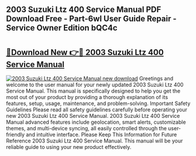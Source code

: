 ## 2003 Suzuki Ltz 400 Service Manual PDF Download Free - Part-6wI User Guide Repair - Service Owner Edition bQC4c

# <h2><a href="http://bc39077.oget.top/?id=2003+Suzuki+Ltz+400+Service+Manual">🔗Download New 👉🔴 2003 Suzuki Ltz 400 Service Manual</a></h2>

[![2003 Suzuki Ltz 400 Service Manual new download](https://i.imgur.com/5g1atiW.png)](http://bc39077.oget.top/?id=2003+Suzuki+Ltz+400+Service+Manual)
Greetings and welcome to the user manual for your newly updated 2003 Suzuki Ltz 400 Service Manual. This manual is specifically designed to help you get the most out of your product by providing a thorough explanation of its features, setup, usage, maintenance, and problem-solving. Important Safety Guidelines Please read all safety guidelines carefully before operating your new 2003 Suzuki Ltz 400 Service Manual. 2003 Suzuki Ltz 400 Service Manual advanced features include geolocation, smart alerts, customizable themes, and multi-device syncing, all easily controlled through the user-friendly and intuitive interface. Please Keep This Information for Future Reference 2003 Suzuki Ltz 400 Service Manual. This manual will be your reliable guide to using your new product effectively.
